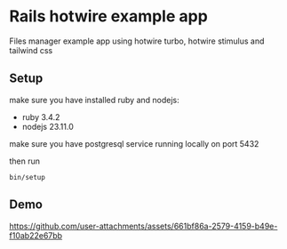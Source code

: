 # Rails hotwire example app

Files manager example app using hotwire turbo, hotwire stimulus and tailwind css

## Setup

make sure you have installed ruby and nodejs:

* ruby 3.4.2
* nodejs 23.11.0

make sure you have postgresql service running locally on port 5432

then run

```shell
bin/setup
```

## Demo

https://github.com/user-attachments/assets/661bf86a-2579-4159-b49e-f10ab22e67bb


